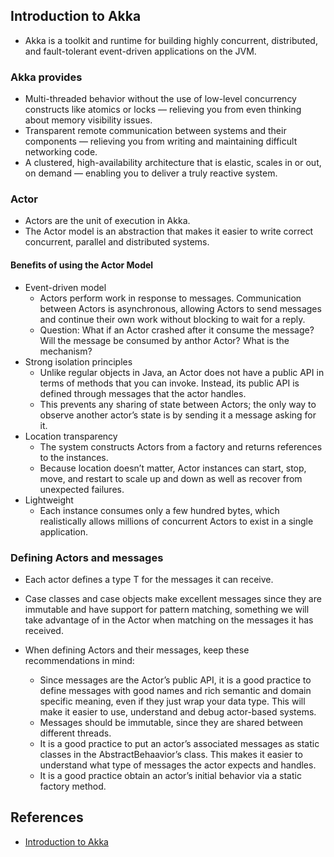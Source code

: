 ## Introduction to Akka
* Akka is a toolkit and runtime for building highly concurrent, distributed, and fault-tolerant event-driven applications on the JVM.

### Akka provides
* Multi-threaded behavior without the use of low-level concurrency constructs like atomics or locks — relieving you from even thinking about memory visibility issues.
* Transparent remote communication between systems and their components — relieving you from writing and maintaining difficult networking code.
* A clustered, high-availability architecture that is elastic, scales in or out, on demand — enabling you to deliver a truly reactive system.

### Actor
* Actors are the unit of execution in Akka. 
* The Actor model is an abstraction that makes it easier to write correct concurrent, parallel and distributed systems.

#### Benefits of using the Actor Model
* Event-driven model
	* Actors perform work in response to messages. Communication between Actors is asynchronous, allowing Actors to send messages and continue their own work without blocking to wait for a reply.
	* Question: What if an Actor crashed after it consume the message? Will the message be consumed by anthor Actor? What is the mechanism?
* Strong isolation principles
	* Unlike regular objects in Java, an Actor does not have a public API in terms of methods that you can invoke. Instead, its public API is defined through messages that the actor handles. 
	* This prevents any sharing of state between Actors; the only way to observe another actor’s state is by sending it a message asking for it.
* Location transparency
	* The system constructs Actors from a factory and returns references to the instances. 
	* Because location doesn’t matter, Actor instances can start, stop, move, and restart to scale up and down as well as recover from unexpected failures.
* Lightweight
	* Each instance consumes only a few hundred bytes, which realistically allows millions of concurrent Actors to exist in a single application.

### Defining Actors and messages
* Each actor defines a type T for the messages it can receive. 
* Case classes and case objects make excellent messages since they are immutable and have support for pattern matching, something we will take advantage of in the Actor when matching on the messages it has received.

* When defining Actors and their messages, keep these recommendations in mind:
	* Since messages are the Actor’s public API, it is a good practice to define messages with good names and rich semantic and domain specific meaning, even if they just wrap your data type. This will make it easier to use, understand and debug actor-based systems.
	* Messages should be immutable, since they are shared between different threads.
	* It is a good practice to put an actor’s associated messages as static classes in the AbstractBehaavior’s class. This makes it easier to understand what type of messages the actor expects and handles.
	* It is a good practice obtain an actor’s initial behavior via a static factory method.
	
## References
* [Introduction to Akka](https://doc.akka.io/docs/akka/2.6/typed/guide/introduction.html?language=java) 